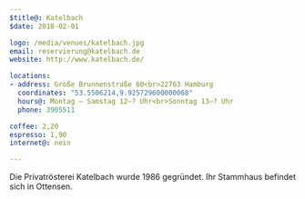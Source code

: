 ```yaml
---
$title@: Katelbach
$date: 2018-02-01

logo: /media/venues/katelbach.jpg
email: reservierung@katelbach.de
website: http://www.katelbach.de/

locations:
- address: Große Brunnenstraße 60<br>22763 Hamburg
  coordinates: "53.5506214,9.925729600000068"
  hours@: Montag – Samstag 12–? Uhr<br>Sonntag 13–? Uhr
  phone: 3905511

coffee: 2,20
espresso: 1,90
internet@: nein

---
```

Die Privatrösterei Katelbach wurde 1986 gegründet. Ihr Stammhaus befindet sich in Ottensen. 